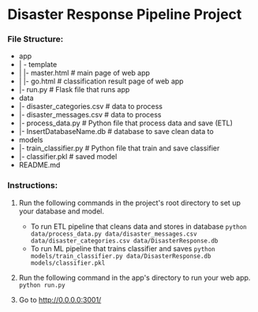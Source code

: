 # Disaster Response Pipeline Project

### File Structure:

- app
- | - template
- | |- master.html # main page of web app
- | |- go.html # classification result page of web app
- |- run.py # Flask file that runs app
- data
- |- disaster_categories.csv # data to process
- |- disaster_messages.csv # data to process
- |- process_data.py # Python file that process data and save (ETL)
- |- InsertDatabaseName.db # database to save clean data to
- models
- |- train_classifier.py # Python file that train and save classifier
- |- classifier.pkl # saved model
- README.md


### Instructions:
1. Run the following commands in the project's root directory to set up your database and model.

    - To run ETL pipeline that cleans data and stores in database
        `python data/process_data.py data/disaster_messages.csv data/disaster_categories.csv data/DisasterResponse.db`
    - To run ML pipeline that trains classifier and saves
        `python models/train_classifier.py data/DisasterResponse.db models/classifier.pkl`

2. Run the following command in the app's directory to run your web app.
    `python run.py`

3. Go to http://0.0.0.0:3001/
